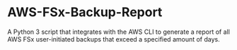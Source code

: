 # AWS-FSx-Backup-Report
A Python 3 script that integrates with the AWS CLI to generate a report of all AWS FSx user-initiated backups that exceed a specified amount of days.
